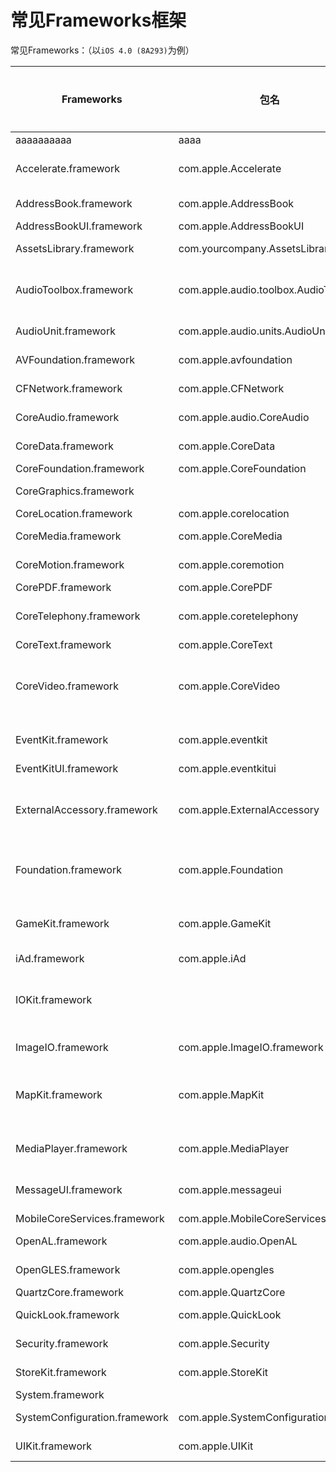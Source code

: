# 常见Frameworks框架

常见Frameworks：（以`iOS 4.0 (8A293)`为例）

| Frameworks | 包名 | （内部函数的）前缀 | 描述 |
| ---------- | ---- | -------------- | ----|
| aaaaaaaaaa | aaaa | aaaaaa | aaaaaaaaaaaaaaaaaaaaaaaaaaaaaaaaa |
| Accelerate.framework | com.apple.Accelerate | cblas, vDSP | Vector and Matrix math, digital signal processing, large number handling, and image processing |
| AddressBook.framework | com.apple.AddressBook | AB | Provides access to the Address Book database |
| AddressBookUI.framework | com.apple.AddressBookUI | | |
| AssetsLibrary.framework | com.yourcompany.AssetsLibrary | AL | Used to access pictures and videos managed by the Photos application |
| AudioToolbox.framework | com.apple.audio.toolbox.AudioToolbox | AU, Audio | Provides interfaces for recording, playback, stream parsing, and managing audio sessions. Part of CoreAudio |
| AudioUnit.framework | com.apple.audio.units.AudioUnit |AU, Audio | Interfaces for the loading of audio units and their use|
| AVFoundation.framework | com.apple.avfoundation | AV| Used for playing and recording audio and video|
| CFNetwork.framework | com.apple.CFNetwork |CF | Interfaces for high-performance networking |
| CoreAudio.framework | com.apple.audio.CoreAudio |Audio | Declares constants and data-types used by other interfaces in CoreAudio|
| CoreData.framework | com.apple.CoreData |NS |Interfaces for application data model manipulation |
| CoreFoundation.framework | com.apple.CoreFoundation | CF | Basic data management and services|
| CoreGraphics.framework | |CG |APIs to interface with the Quartz engine, allows 2D rendering, etc |
| CoreLocation.framework | com.apple.corelocation |CL | Interfaces for determining location|
| CoreMedia.framework | com.apple.CoreMedia |CM |Low-level routines for manipulating audio and video |
| CoreMotion.framework | com.apple.coremotion | CM| Interfaces for accessing accelerometer and gyrometric data|
| CorePDF.framework | com.apple.CorePDF | | |
| CoreTelephony.framework | com.apple.coretelephony | CT| Allows access to Carrier information and information pertaining to a current call|
| CoreText.framework | com.apple.CoreText |CT | Text layout and rendering engine|
| CoreVideo.framework | com.apple.CoreVideo |CV | Low-level routines for manipulating audio and video - Apple advises not to use this framework directly, and although public doesn't document much of it|
| EventKit.framework | com.apple.eventkit |EK | Interfaces for accessing Calendar event data. This is a replacement for the older Calendar.framework|
| EventKitUI.framework | com.apple.eventkitui | | |
| ExternalAccessory.framework | com.apple.ExternalAccessory |EA |Interfaces for communication with attached external accessories via 30-pin dock or Bluetooth. Lightning is not yet mentioned by Apple in documentation |
| Foundation.framework | com.apple.Foundation | NS|Objective-C wrappers to features found in CoreFoundation with extra features and functionality not covered by Objective-C |
| GameKit.framework | com.apple.GameKit | GK| Manages P2P connectivity. With iOS 4.1 and later, GameKit can be used with Game Center (an extension to the framework) to create social games|
| iAd.framework | com.apple.iAd | AD| |
| IOKit.framework | | | Low-level framework for communicating with the kernel and hardware. Apple advises not to use this framework directly and will reject it from the App Store|
| ImageIO.framework | com.apple.ImageIO.framework |CG | Input and output for images. Part of CoreGraphics|
| MapKit.framework | com.apple.MapKit |MK |Classes for embedding Map graphical interfaces. Before iOS 5.1, Google Mobile Maps was used to provide map data; afterwards, Apple provided the map data. |
| MediaPlayer.framework | com.apple.MediaPlayer | MP | Provides facilities to play audio, and video. Also allows access to the iPod or Music library. |
| MessageUI.framework | com.apple.messageui | MF | Interfaces for SMS and Mail compose view controllers without leaving the application. |
| MobileCoreServices.framework | com.apple.MobileCoreServices | UT | Defines UTIs supported by the system |
| OpenAL.framework | com.apple.audio.OpenAL | AL | Interface for the cross-platform audio library |
| OpenGLES.framework | com.apple.opengles | EAGL, GL  | Interface for the OpenGL ES library |
| QuartzCore.framework | com.apple.QuartzCore | CA | Contains the CoreAnimation interfaces |
| QuickLook.framework | com.apple.QuickLook | QL | interfaces for previewing files of unknown formats |
| Security.framework | com.apple.Security | CSSM, Sec | Interfaces for managing keys, trust policies, and certificates |
| StoreKit.framework | com.apple.StoreKit | SK | Interfaces for handling in-app purchase transactions |
| System.framework |  |  |  |
| SystemConfiguration.framework | com.apple.SystemConfiguration | SC | Interfaces for determining network availability |
| UIKit.framework | com.apple.UIKit | UI | Classes for iOS UI elements and for the user interface layer of applications |
